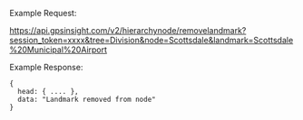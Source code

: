 Example Request:

https://api.gpsinsight.com/v2/hierarchynode/removelandmark?session_token=xxxx&tree=Division&node=Scottsdale&landmark=Scottsdale%20Municipal%20Airport

Example Response:

    {
      head: { .... },
      data: "Landmark removed from node"
    }
